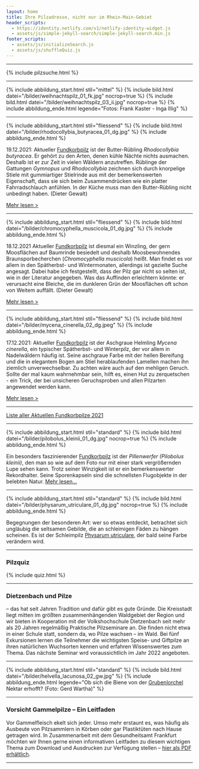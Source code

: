 ```yaml
---
layout: home
title: Ihre Pilzadresse, nicht nur im Rhein-Main-Gebiet
header_scripts:
  - https://identity.netlify.com/v1/netlify-identity-widget.js
  - assets/js/simple-jekyll-search/simple-jekyll-search.min.js
footer_scripts:
  - assets/js/initializeSearch.js
  - assets/js/shuffleQuiz.js
---
```

- - -

{% include pilzsuche.html %}

- - -

{% include abbildung_start.html stil="mittel" %}
{% include bild.html datei="/bilder/weihnachtspilz_01_fk.jpg" nocrop=true %}
{% include bild.html datei="/bilder/weihnachtspilz_03_ii.jpg" nocrop=true %}
{% include abbildung_ende.html legende="Fotos: Frank Kaster - Inga Illig" %}

- - -

{% include abbildung_start.html stil="fliessend" %}
{% include bild.html datei="/bilder/rhodocollybia_butyracea_01_dg.jpg" %}
{% include abbildung_ende.html %}

19.12.2021: Aktueller [Fundkorbpilz](AA "Glossar-") ist der Butter-Rübling *Rhodocollybia butyracea*. Er gehört zu den Arten, denen kühle Nächte nichts ausmachen. Deshalb ist er zur Zeit in vielen Wäldern anzutreffen. Rüblinge der Gattungen *Gymnopus* und *Rhodocollybia* zeichnen sich durch knorpelige Stiele mit gummiartiger Stielrinde aus mit der bemerkenswerten Eigenschaft, dass sie sich beim Zusammendrücken wie ein platter Fahrradschlauch anfühlen. In der Küche muss man den Butter-Rübling nicht unbedingt haben. (Dieter Gewalt)

[Mehr lesen >](/pilze/rhodocollybia-butyracea-butter-rübling)

<div style="clear:  both"></div>

- - -

{% include abbildung_start.html stil="fliessend" %}
{% include bild.html datei="/bilder/chromocyphella_muscicola_01_dg.jpg" %}
{% include abbildung_ende.html %}

18.12.2021 Aktueller [Fundkorbpilz](AA "Glossar-") ist diesmal ein Winzling, der gern Moosflächen auf Baumrinde besiedelt und deshalb Moosbewohnendes Braunsporbecherchen (*Chromocyphella muscicola*) heißt. Man findet es vor allem in den Spätherbst- und Wintermonaten, allerdings ist gezielte Suche angesagt. Dabei habe ich festgestellt, dass der Pilz gar nicht so selten ist, wie in der Literatur angegeben. Was das Auffinden erleichtern könnte: er verursacht eine Bleiche, die im dunkleren Grün der Moosflächen oft schon von Weitem auffällt. (Dieter Gewalt)

[Mehr lesen >](/pilze/chromocyphella-muscicola-moosbewohnendes-braunsporbecherchen)

<div style="clear:  both"></div>

- - -

{% include abbildung_start.html stil="fliessend" %}
{% include bild.html datei="/bilder/mycena_cinerella_02_dg.jpeg" %}
{% include abbildung_ende.html %}

17.12.2021: Aktueller [Fundkorbpilz](AA "Glossar-") ist der Aschgraue Helmling *Mycena cinerella*, ein typischer Spätherbst- und Winterpilz, der vor allem in Nadelwäldern häufig ist. Seine aschgraue Farbe  mit der hellen Bereifung und die in elegantem Bogen am Stiel herablaufenden Lamellen machen ihn ziemlich unverwechselbar. Zu achten wäre auch auf den mehligen Geruch. Sollte der mal kaum wahrnehmbar sein, hilft es, einen Hut zu zerquetschen - ein Trick, der bei unsicheren Geruchsproben und allen Pilzarten angewendet werden kann.

[Mehr lesen >](/pilze/mycena-cinerella-aschgrauer-helmling)

<div style="clear:  both"></div>

- - -

[Liste aller Aktuellen Fundkorbpilze 2021](/artikel/liste-aller-aktuellen-fundkorbpilze-2021.html)

- - -

{% include abbildung_start.html stil="standard" %}
{% include bild.html datei="/bilder/pilobolus_kleinii_01_dg.jpg" nocrop=true %}
{% include abbildung_ende.html %}

Ein besonders faszinierender [Fundkorbpilz](AA "Glossar-") ist der *Pillenwerfer (Pilobolus kleinii)*, den man so wie auf dem Foto nur mit einer stark vergrößernden Lupe sehen kann. Trotz seiner Winzigkeit ist er ein bemerkenswerter Rekordhalter. Seine Sporenkapseln sind die schnellsten Flugobjekte in der belebten Natur. [Mehr lesen...](/pilze/pilobolus-kleinii-pillenwerfer)

- - -

{% include abbildung_start.html stil="standard" %}
{% include bild.html datei="/bilder/physarum_utriculare_01_dg.jpg" nocrop=true %}
{% include abbildung_ende.html %}

Begegnungen der besonderen Art: wer so etwas entdeckt, betrachtet sich ungläubig die seltsamen Gebilde, die an schleimigen Fäden zu hängen scheinen. Es ist der Schleimpilz [Physarum utriculare](/pilze/physarum-utriculare-fadenfruchtschleimpilz), der bald seine Farbe verändern wird.

- - -

### Pilzquiz

{% include quiz.html %}

- - -

### Dietzenbach und Pilze

– das hat seit Jahren Tradition und dafür gibt es gute Gründe. Die Kreisstadt liegt mitten im größten zusammenhängenden Waldgebiet der Region und wir bieten in Kooperation mit der Volkshochschule Dietzenbach seit mehr als 20 Jahren regelmäßig Praktische Pilzseminare an. Die finden nicht etwa in einer Schule statt, sondern da, wo Pilze wachsen – im Wald. Bei fünf Exkursionen lernen die Teilnehmer die wichtigsten Speise- und Giftpilze an ihren natürlichen Wuchsorten kennen und erfahren Wissenswertes zum Thema. Das nächste Seminar wrd voraussichtlich im Jahr 2022 angeboten.  

- - -

{% include abbildung_start.html stil="standard" %}
{% include bild.html datei="/bilder/helvella_lacunosa_02_gw.jpg" %}
{% include abbildung_ende.html legende="Ob sich die Biene von der <a href='/pilze/helvella-lacunosa-grubenlorchel'>Grubenlorchel</a> Nektar erhofft?  (Foto: Gerd Wartha)" %}

- - -

### Vorsicht Gammelpilze – Ein Leitfaden

Vor Gammelfleisch ekelt sich jeder. Umso mehr erstaunt es, was häufig als Ausbeute von Pilzsammlern in Körben oder gar Plastiktüten nach Hause getragen wird. In Zusammenarbeit mit dem Gesundheitsamt Frankfurt möchten wir Ihnen gerne einen informativen Leitfaden zu diesem wichtigen Thema zum Download und Ausdrucken zur Verfügung stellen – [hier als PDF erhältlich](/assets/docs/Fundkorb.de-Gammelpilze.pdf).

- - -